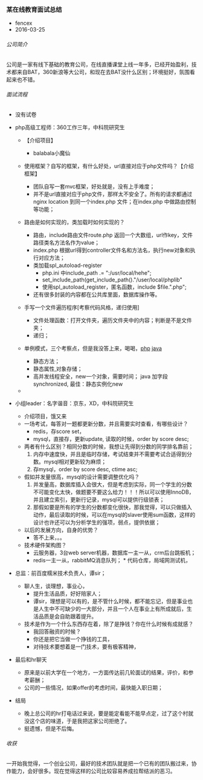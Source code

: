 ### 某在线教育面试总结
* fencex
* 2016-03-25

###### 公司简介
公司是一家有线下基础的教育公司，在线直播课堂上线一年多，已经开始盈利，技术都来自BAT，360新浪等大公司，和现在去BAT没什么区别；环境挺好，氛围看起来也不错。

###### 面试流程

* 没有试卷
* php高级工程师：360工作三年，中科院研究生
	* 【介绍项目】
		* balabala小魔仙
	* 使用框架？自写的框架，有什么好处，url直接对应于php文件吗？【介绍框架】

		* 团队自写一套mvc框架，好处就是，没有上手难度；
		* 并不是url直接对应于php文件，那样太不安全了。所有的请求都通过nginx location 到同一个index.php 文件；在index.php 中做路由控制等功能；
		
	* 路由是如何实现的，类加载时如何实现的？
		* 路由，include路由文件route.php 返回一个大数组，url作key，文件路径类名方法名作为value；
		* index.php 根据url得到controller文件名和方法名，执行new对象和执行对应方法；
		* 类加载spl_autoload-register
			* php.ini 中include_path .= ":/usr/local/hehe";
			* set_include_path(get_include_path()."/user/local/phplib"
			* 使用spl_autoload_register，匿名函数，include $file.".php";
		* 还有很多封装的内容都在公共库里面，数据库操作等。
				
	* 手写一个文件遍历程序[考察代码风格，递归使用]
		* 文件处理函数：打开文件夹，遍历文件夹中的内容；判断是不是文件夹；
		* 递归；
	* 单例模式，三个考察点，但是我没答上来，喝喝，[php](http://) [java](http://)
		* 静态方法；
		* 静态属性,对象存储；
		* 高并发线程安全，new一个对象，需要时间； java 加字段synchronized, 最佳：静态实例化new
	* 
* 小组leader：名字谐音：京东，XD，中科院研究生
	* 介绍项目，饿又来
	* 一场考试，每答对一题都更新分数，并且需要实时查看，有哪些设计？
		* redis，存score set，
		* mysql，直接存，更新update, 读取的时候，order by score desc;
	* 两者有什么区别？相同分数的时候，我想让先得到分数的同学排名靠前；
		1. 内存中速度快，并且是临时存储，考试结束并不需要考试合适得到分数。mysql相对更新较为麻烦；
		2. 存mysql，order by score desc, ctime asc;
	* 假如并发量很高，mysql的设计需要调整优化吗？
		1. 并发量高，数据库插入会很大，但是考虑到实际，同一个学生的分数不可能变化太快，做题要不要这么给力！！！所以可以使用InnoDB，并且建立索引，更新行记录，mysql可以提供行级锁表；
		2. 那假如要是所有的学生的分数都变化很快，那我觉得，可以只做插入动作，最后读取的时候，可以在mysql的slaver使用sum函数，这样的设计也许还可以为分析学生的强项，弱点，提供依据；
	* 以后的发展方向，自身的优势？
		* 答不上来，。。
	* 技术硬件架构图？
		* 云服务器，3台web server机器，数据库一主一从，crm后台跳板机；
		* redis一主一从，rabbitMQ消息队列；				* 代码仓库，局域网测试机，
		
	
* 总监：前百度糯米技术负责人，谭sir；
	* 聊人生，谈理想，事业心，
		* 提升生活品质，好好陪家人；
		* 谭sir，理想是可以有的，是不管什么时候，都不能忘记，但是事业也是人生中不可缺少的一大部分，并且一个人在事业上有所成就后，生活品质是会自助跟着提升。
	* 技术是作为一个什么东西存在着，除了是挣钱？你在什么时候有成就感？
		* 我回答融资的时候？
		* 你还是把它当做一个挣钱的工具，
		* 对待技术要想着是一门技术，要有极客精神，

* 最后和hr聊天
	* 原来是以前大学在一个地方，一方面传达前几轮面试的结果，评价，和参考薪酬；
	* 公司的一些情况，如果offer的考虑时间，最快能入职日期；

* 结局
	* 晚上总公司的hr打电话过来说，要是能定看能不能早点定，过了这个村就没这个店的味道，于是我把这家公司拒绝了。
	* 挺遗憾，但是不后悔。
	
###### 收获
一开始我觉得，一个创业公司，最好的技术团队就是把一个已有的团队搬过来，协作能力，会好很多。现在觉得这样的公司比较容易养成拉帮结派的恶习。

